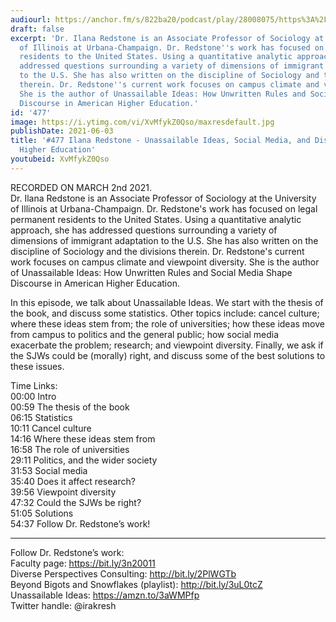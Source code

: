 ```yaml
---
audiourl: https://anchor.fm/s/822ba20/podcast/play/28008075/https%3A%2F%2Fd3ctxlq1ktw2nl.cloudfront.net%2Fstaging%2F2021-2-5%2F9a357980-4591-1c40-1e6a-659dea92410e.m4a
draft: false
excerpt: 'Dr. Ilana Redstone is an Associate Professor of Sociology at the University
  of Illinois at Urbana-Champaign. Dr. Redstone''s work has focused on legal permanent
  residents to the United States. Using a quantitative analytic approach, she has
  addressed questions surrounding a variety of dimensions of immigrant adaptation
  to the U.S. She has also written on the discipline of Sociology and the divisions
  therein. Dr. Redstone''s current work focuses on campus climate and viewpoint diversity.
  She is the author of Unassailable Ideas: How Unwritten Rules and Social Media Shape
  Discourse in American Higher Education.'
id: '477'
image: https://i.ytimg.com/vi/XvMfykZ0Qso/maxresdefault.jpg
publishDate: 2021-06-03
title: '#477 Ilana Redstone - Unassailable Ideas, Social Media, and Discourse in American
  Higher Education'
youtubeid: XvMfykZ0Qso
---
```

<div class="timelinks">

RECORDED ON MARCH 2nd 2021.  
Dr. Ilana Redstone is an Associate Professor of Sociology at the University of Illinois at Urbana-Champaign. Dr. Redstone's work has focused on legal permanent residents to the United States. Using a quantitative analytic approach, she has addressed questions surrounding a variety of dimensions of immigrant adaptation to the U.S. She has also written on the discipline of Sociology and the divisions therein. Dr. Redstone's current work focuses on campus climate and viewpoint diversity. She is the author of Unassailable Ideas: How Unwritten Rules and Social Media Shape Discourse in American Higher Education.

In this episode, we talk about Unassailable Ideas. We start with the thesis of the book, and discuss some statistics. Other topics include: cancel culture; where these ideas stem from; the role of universities; how these ideas move from campus to politics and the general public; how social media exacerbate the problem; research; and viewpoint diversity. Finally, we ask if the SJWs could be (morally) right, and discuss some of the best solutions to these issues.

Time Links:  
<time>00:00</time> Intro  
<time>00:59</time> The thesis of the book  
<time>06:15</time> Statistics  
<time>10:11</time> Cancel culture  
<time>14:16</time> Where these ideas stem from  
<time>16:58</time> The role of universities  
<time>29:11</time> Politics, and the wider society  
<time>31:53</time> Social media  
<time>35:40</time> Does it affect research?  
<time>39:56</time> Viewpoint diversity  
<time>47:32</time> Could the SJWs be right?  
<time>51:05</time> Solutions  
<time>54:37</time> Follow Dr. Redstone’s work!

---

Follow Dr. Redstone’s work:  
Faculty page: https://bit.ly/3n20011  
Diverse Perspectives Consulting: http://bit.ly/2PlWGTb  
Beyond Bigots and Snowflakes (playlist): http://bit.ly/3uL0tcZ  
Unassailable Ideas: https://amzn.to/3aWMPfp  
Twitter handle: @irakresh
</div>

